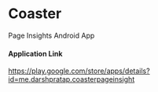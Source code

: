 # Coaster
Page Insights Android App

#### Application Link
https://play.google.com/store/apps/details?id=me.darshpratap.coasterpageinsight
